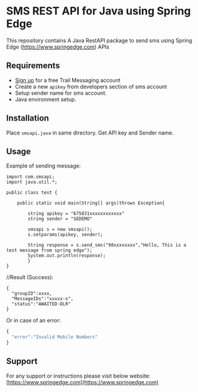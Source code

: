 SMS REST API for Java using Spring Edge
================================

This repository contains A Java RestAPI package to send sms using Spring Edge (https://www.springedge.com) APIs

Requirements
------------

- [Sign up](https://www.springedge.com/) for a free Trail Messaging account
- Create a new `apikey` from developers section of sms account
- Setup sender name for sms account.
- Java environment setup.


Installation
------------

Place `smsapi.java` in same directory.
Get API key and Sender name.


Usage
-----
Example of sending message:

```
import com.smsapi;
import java.util.*;

public class test {

	public static void main(String[] args)throws Exception{

		string apikey = "675031xxxxxxxxxxxx"
		string sender = "SEDEMO"

		smsapi s = new smsapi();		
		s.setparams(apikey, sender);
		       
		String response = s.send_sms("98xxxxxxxx","Hello, This is a test message from spring edge");
		System.out.println(response);
	    }
}
```

//Result (Success):
```
{
  "groupID":xxxx,
  "MessageIDs":"xxxxx-x",
  "status":"AWAITED-DLR"
}
```

Or in case of an error:

```javascript
{
  "error":"Invalid Mobile Numbers"
}
```


Support
-------------

For any support or instructions please visit below website:
[https://www.springedge.com](https://www.springedge.com)
